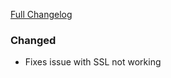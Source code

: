 [Full Changelog][changelog]

### Changed

- Fixes issue with SSL not working

[changelog]: https://github.com/hassio-addons/addon-motioneye/compare/v0.1.0...v0.1.1